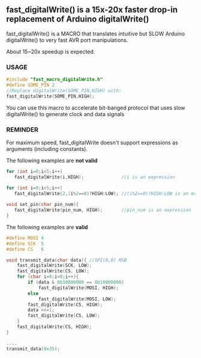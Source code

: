  ## fast_digitalWrite() is a 15x-20x faster drop-in replacement of Arduino digitalWrite() ##
 fast_digitalWrite() is a MACRO that translates intuitive 
 but SLOW Arduino digitalWrite() to very fast AVR port
 manipulations.
 
 About 15~20x speedup is expected.
 
### USAGE ###
```c++
#include "fast_macro_digitalWrite.h"
#define SOME_PIN 2
//Replace digitalWrite(SOME_PIN,HIGH) with:
fast_digitalWrite(SOME_PIN,HIGH); 
```
You can use this macro to accelerate bit-banged protocol that uses slow digitalWrite() to generate clock and data signals

### REMINDER ###
For maximum speed, fast_digitalWrite doesn't support expressions as arguments (including constants).

The following examples are **not valid**
```c++
for (int i=0;i<5;i++)
   fast_digitalWrite(i,HIGH);              //i is an expression

for (int i=0;i<5;i++)
   fast_digitalWrite(2,(i%2==0)?HIGH:LOW); //(i%2==0)?HIGH:LOW is an expression
   
void set_pin(char pin_num){
   fast_digitalWrite(pin_num, HIGH);       //pin_num is an expression
}
```
The following examples are **valid**

```c++
#define MOSI 4
#define SCK  5
#define CS   6

void transmit_data(char data){ //SPI(0,0) MSB
    fast_digitalWrite(SCK, LOW);
    fast_digitalWrite(CS, LOW);
    for (char i=0;i<8;i++){
        if (data & 0b10000000 == 0b10000000) 
            fast_digitalWrite(MOSI, HIGH);
        else
            fast_digitalWrite(MOSI, LOW);
        fast_digitalWrite(CS, HIGH);
        data <<=1;
        fast_digitalWrite(CS, LOW);
    }
    fast_digitalWrite(CS, HIGH);
}

....
transmit_data(0x35);

```
